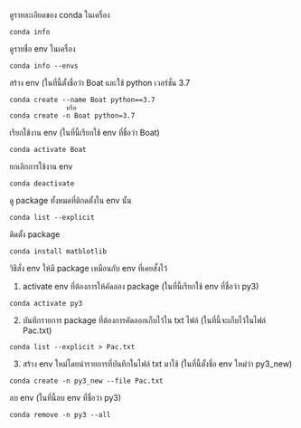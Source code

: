 ดูรายละเอียดของ conda ในเครื่อง
```
conda info
```
ดูรายชื่อ env ในเครื่อง
```
conda info --envs 
```
สร้าง env (ในที่นี้ตั้งชื่อว่า Boat และใช้ python เวอร์ชั่น 3.7
```
conda create --name Boat python==3.7
              หรือ
conda create -n Boat python=3.7
```
เรียกใช้งาน env (ในที่นี้เรียกใช้ env ที่ชื่อว่า Boat)
```
conda activate Boat
```
ยกเลิกการใช้งาน env
```
conda deactivate
```
ดู package ทั้งหมดที่ติกดตั้งใน env นั้น
```
conda list --explicit
```
ติดตั้ง package
```
conda install matblotlib
```
วิธีสั่ง env ให้มี package เหมือนกับ env ที่เคยสั้งไว้
1. activate env ที่ต้องการให้คัดลอง package (ในที่นี้เรียกใช้ env ที่ชื่อว่า py3)
```
conda activate py3
```
2. บันทึกรายการ package ที่ต้องการคัดลอกเก็บไว้ใน txt ไฟล์ (ในที่นี้จะเก็บไว้ในไฟล์ Pac.txt)
```
conda list --explicit > Pac.txt
```
3. สร้าง env ใหม่โดยนำรายการที่บันทึกในไฟล์ txt มาใช้ (ในที่นี้ตั้งชื่อ env ใหม่ว่า py3_new)
```
conda create -n py3_new --file Pac.txt
```
ลบ env (ในที่นี้ลบ env ที่ชื่อว่า py3)
```
conda remove -n py3 --all
```
